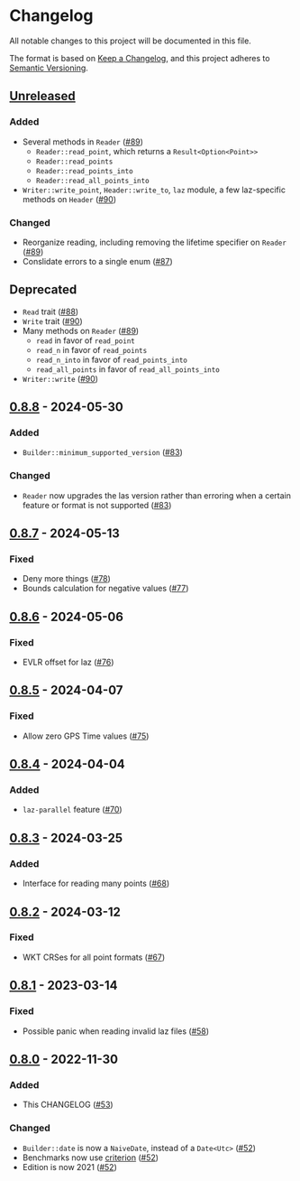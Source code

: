 # Changelog

All notable changes to this project will be documented in this file.

The format is based on [Keep a Changelog](https://keepachangelog.com/en/1.0.0/),
and this project adheres to [Semantic Versioning](https://semver.org/spec/v2.0.0.html).

## [Unreleased]

### Added

- Several methods in `Reader` ([#89](https://github.com/gadomski/las-rs/pull/89))
  - `Reader::read_point`, which returns a `Result<Option<Point>>`
  - `Reader::read_points`
  - `Reader::read_points_into`
  - `Reader::read_all_points_into`
- `Writer::write_point`, `Header::write_to`, `laz` module, a few laz-specific methods on `Header` ([#90](https://github.com/gadomski/las-rs/pull/90))

### Changed

- Reorganize reading, including removing the lifetime specifier on `Reader` ([#89](https://github.com/gadomski/las-rs/pull/89))
- Conslidate errors to a single enum ([#87](https://github.com/gadomski/las-rs/pull/87))

## Deprecated

- `Read` trait ([#88](https://github.com/gadomski/las-rs/pull/88))
- `Write` trait ([#90](https://github.com/gadomski/las-rs/pull/90))
- Many methods on `Reader` ([#89](https://github.com/gadomski/las-rs/pull/89))
  - `read` in favor of `read_point`
  - `read_n` in favor of `read_points`
  - `read_n_into` in favor of `read_points_into`
  - `read_all_points` in favor of `read_all_points_into`
- `Writer::write` ([#90](https://github.com/gadomski/las-rs/pull/90))

## [0.8.8] - 2024-05-30

### Added

- `Builder::minimum_supported_version` ([#83](https://github.com/gadomski/las-rs/pull/83))

### Changed

- `Reader` now upgrades the las version rather than erroring when a certain feature or format is not supported ([#83](https://github.com/gadomski/las-rs/pull/83))

## [0.8.7] - 2024-05-13

### Fixed

- Deny more things ([#78](https://github.com/gadomski/las-rs/pull/78))
- Bounds calculation for negative values ([#77](https://github.com/gadomski/las-rs/pull/77))

## [0.8.6] - 2024-05-06

### Fixed

- EVLR offset for laz ([#76](https://github.com/gadomski/las-rs/pull/76))

## [0.8.5] - 2024-04-07

### Fixed

- Allow zero GPS Time values ([#75](https://github.com/gadomski/las-rs/pull/75))

## [0.8.4] - 2024-04-04

### Added

- `laz-parallel` feature ([#70](https://github.com/gadomski/las-rs/pull/70))

## [0.8.3] - 2024-03-25

### Added

- Interface for reading many points ([#68](https://github.com/gadomski/las-rs/pull/68))

## [0.8.2] - 2024-03-12

### Fixed

- WKT CRSes for all point formats ([#67](https://github.com/gadomski/las-rs/pull/67))

## [0.8.1] - 2023-03-14

### Fixed

- Possible panic when reading invalid laz files ([#58](https://github.com/gadomski/las-rs/pull/58))

## [0.8.0] - 2022-11-30

### Added

- This CHANGELOG ([#53](https://github.com/gadomski/las-rs/pull/53))

### Changed

- `Builder::date` is now a `NaiveDate`, instead of a `Date<Utc>` ([#52](https://github.com/gadomski/las-rs/pull/52))
- Benchmarks now use [criterion](https://github.com/bheisler/criterion.rs) ([#52](https://github.com/gadomski/las-rs/pull/52))
- Edition is now 2021 ([#52](https://github.com/gadomski/las-rs/pull/52))

[Unreleased]: https://github.com/gadomski/las-rs/compare/v0.8.8...HEAD
[0.8.8]: https://github.com/gadomski/las-rs/releases/compare/v0.8.7...v0.8.8
[0.8.7]: https://github.com/gadomski/las-rs/releases/compare/v0.8.6...v0.8.7
[0.8.6]: https://github.com/gadomski/las-rs/releases/compare/v0.8.5...v0.8.6
[0.8.5]: https://github.com/gadomski/las-rs/releases/compare/v0.8.4...v0.8.5
[0.8.4]: https://github.com/gadomski/las-rs/releases/compare/v0.8.3...v0.8.4
[0.8.3]: https://github.com/gadomski/las-rs/releases/compare/v0.8.2...v0.8.3
[0.8.2]: https://github.com/gadomski/las-rs/releases/compare/v0.8.1...v0.8.2
[0.8.1]: https://github.com/gadomski/las-rs/releases/compare/v0.8.0...v0.8.1
[0.8.0]: https://github.com/gadomski/las-rs/releases/compare/v0.7.8...v0.8.0

<!-- markdownlint-disable-file MD024 -->
